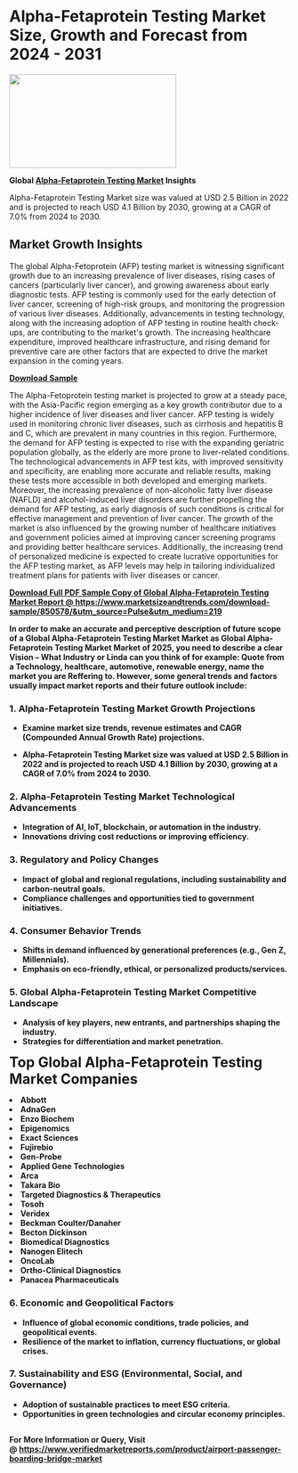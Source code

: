 <H1>Alpha-Fetaprotein Testing Market Size, Growth and Forecast from 2024 - 2031</H1><img class="aligncenter size-medium wp-image-584254" src="https://thirdeyenews.in/wp-content/uploads/2024/09/Global-Market-Research-300x168.jpeg" alt="" width="300" height="168" /><p><strong>Global&nbsp;<a href="https://www.marketsizeandtrends.com/download-sample/850578/&amp;utm_source=Pulse&amp;utm_medium=219">Alpha-Fetaprotein Testing Market</a> Insights</strong></p><p>Alpha-Fetaprotein Testing Market size was valued at USD 2.5 Billion in 2022 and is projected to reach USD 4.1 Billion by 2030, growing at a CAGR of 7.0% from 2024 to 2030.</p><p><h2>Market Growth Insights</h2> <p>The global Alpha-Fetoprotein (AFP) testing market is witnessing significant growth due to an increasing prevalence of liver diseases, rising cases of cancers (particularly liver cancer), and growing awareness about early diagnostic tests. AFP testing is commonly used for the early detection of liver cancer, screening of high-risk groups, and monitoring the progression of various liver diseases. Additionally, advancements in testing technology, along with the increasing adoption of AFP testing in routine health check-ups, are contributing to the market's growth. The increasing healthcare expenditure, improved healthcare infrastructure, and rising demand for preventive care are other factors that are expected to drive the market expansion in the coming years.</p> <p><strong><a href="#">Download Sample</a></strong></p> <p>The Alpha-Fetoprotein testing market is projected to grow at a steady pace, with the Asia-Pacific region emerging as a key growth contributor due to a higher incidence of liver diseases and liver cancer. AFP testing is widely used in monitoring chronic liver diseases, such as cirrhosis and hepatitis B and C, which are prevalent in many countries in this region. Furthermore, the demand for AFP testing is expected to rise with the expanding geriatric population globally, as the elderly are more prone to liver-related conditions. The technological advancements in AFP test kits, with improved sensitivity and specificity, are enabling more accurate and reliable results, making these tests more accessible in both developed and emerging markets. Moreover, the increasing prevalence of non-alcoholic fatty liver disease (NAFLD) and alcohol-induced liver disorders are further propelling the demand for AFP testing, as early diagnosis of such conditions is critical for effective management and prevention of liver cancer. The growth of the market is also influenced by the growing number of healthcare initiatives and government policies aimed at improving cancer screening programs and providing better healthcare services. Additionally, the increasing trend of personalized medicine is expected to create lucrative opportunities for the AFP testing market, as AFP levels may help in tailoring individualized treatment plans for patients with liver diseases or cancer.</p> <p><strong><a href="#"></p><p><span class=""><strong>Download Full PDF Sample Copy of Global Alpha-Fetaprotein Testing Market Report</strong> @ <a href="https://www.marketsizeandtrends.com/download-sample/850578/&amp;utm_source=Pulse&amp;utm_medium=219" target="_blank">https://www.marketsizeandtrends.com/download-sample/850578/&amp;utm_source=Pulse&amp;utm_medium=219</a></span></p><p>In order to make an accurate and perceptive description of future scope of a Global&nbsp;Alpha-Fetaprotein Testing Market Market as Global&nbsp;Alpha-Fetaprotein Testing Market Market of 2025, you need to describe a clear Vision &ndash; What Industry or Linda can you think of for example: Quote from a Technology, healthcare, automotive, renewable energy, name the market you are Reffering to. However, some general trends and factors usually impact market reports and their future outlook include:</p><h3>1.&nbsp;<strong>Alpha-Fetaprotein Testing Market Growth Projections</strong></h3><ul><li>Examine market size trends, revenue estimates and CAGR (Compounded Annual Growth Rate) projections.</li><li><p>Alpha-Fetaprotein Testing Market size was valued at USD 2.5 Billion in 2022 and is projected to reach USD 4.1 Billion by 2030, growing at a CAGR of 7.0% from 2024 to 2030.</p></li></ul><h3>2.&nbsp;<strong>Alpha-Fetaprotein Testing Market Technological Advancements</strong></h3><ul><li>Integration of AI, IoT, blockchain, or automation in the industry.</li><li>Innovations driving cost reductions or improving efficiency.</li></ul><h3>3.&nbsp;<strong>Regulatory and Policy Changes</strong></h3><ul><li>Impact of global and regional regulations, including sustainability and carbon-neutral goals.</li><li>Compliance challenges and opportunities tied to government initiatives.</li></ul><h3>4.&nbsp;<strong>Consumer Behavior Trends</strong></h3><ul><li>Shifts in demand influenced by generational preferences (e.g., Gen Z, Millennials).</li><li>Emphasis on eco-friendly, ethical, or personalized products/services.</li></ul><h3>5.&nbsp;<strong>Global Alpha-Fetaprotein Testing Market Competitive Landscape</strong></h3><ul><li>Analysis of key players, new entrants, and partnerships shaping the industry.</li><li>Strategies for differentiation and market penetration.</li></ul><p data-pm-slice="1 1 []"><span style="color: inherit; font-family: inherit; font-size: 25px;">Top Global Alpha-Fetaprotein Testing Market Companies</span></p><div class="" data-test-id=""><p><li>Abbott</li><li> AdnaGen</li><li> Enzo Biochem</li><li> Epigenomics</li><li> Exact Sciences</li><li> Fujirebio</li><li> Gen-Probe</li><li> Applied Gene Technologies</li><li> Arca</li><li> Takara Bio</li><li> Targeted Diagnostics & Therapeutics</li><li> Tosoh</li><li> Veridex</li><li> Beckman Coulter/Danaher</li><li> Becton Dickinson</li><li> Biomedical Diagnostics</li><li> Nanogen Elitech</li><li> OncoLab</li><li> Ortho-Clinical Diagnostics</li><li> Panacea Pharmaceuticals</li></p></div><h3>6.&nbsp;<strong>Economic and Geopolitical Factors</strong></h3><ul><li>Influence of global economic conditions, trade policies, and geopolitical events.</li><li>Resilience of the market to inflation, currency fluctuations, or global crises.</li></ul><h3>7.&nbsp;<strong>Sustainability and ESG (Environmental, Social, and Governance)</strong></h3><ul><li>Adoption of sustainable practices to meet ESG criteria.</li><li>Opportunities in green technologies and circular economy principles.</li></ul><h2><strong style="font-size: 14px;">For More Information or Query, Visit @&nbsp;</strong><a style="background-color: #ffffff; font-size: 14px;" href="https://www.marketsizeandtrends.com/report/alpha-fetaprotein-testing-market/" target="_blank">https://www.verifiedmarketreports.com/product/airport-passenger-boarding-bridge-market</a></h2>
